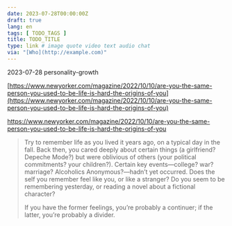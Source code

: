 ```yaml
---
date: 2023-07-28T00:00:00Z
draft: true
lang: en
tags: [ TODO_TAGS ]
title: TODO_TITLE
type: link # image quote video text audio chat
via: "[Who](http://example.com)"
---
```



2023-07-28 personality-growth


[https://www.newyorker.com/magazine/2022/10/10/are-you-the-same-person-you-used-to-be-life-is-hard-the-origins-of-you](https://www.newyorker.com/magazine/2022/10/10/are-you-the-same-person-you-used-to-be-life-is-hard-the-origins-of-you)

https://www.newyorker.com/magazine/2022/10/10/are-you-the-same-person-you-used-to-be-life-is-hard-the-origins-of-you

> Try to remember life as you lived it years ago, on a typical day in the fall. Back then, you cared deeply about certain things (a girlfriend? Depeche Mode?) but were oblivious of others (your political commitments? your children?). Certain key events—college? war? marriage? Alcoholics Anonymous?—hadn’t yet occurred. Does the self you remember feel like you, or like a stranger? Do you seem to be remembering yesterday, or reading a novel about a fictional character?
>
> If you have the former feelings, you’re probably a continuer; if the latter, you’re probably a divider.
